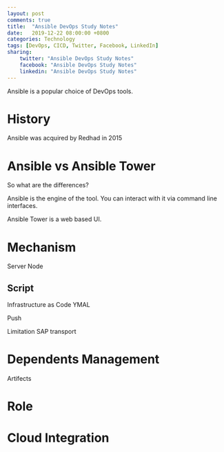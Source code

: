 ```yaml
---
layout: post
comments: true
title:  "Ansible DevOps Study Notes"
date:   2019-12-22 08:00:00 +0800
categories: Technology
tags: [DevOps, CICD, Twitter, Facebook, LinkedIn]
sharing:
    twitter: "Ansible DevOps Study Notes"
    facebook: "Ansible DevOps Study Notes"
    linkedin: "Ansible DevOps Study Notes"
---
```

Ansible is a popular choice of DevOps tools.

# History
Ansible was acquired by Redhad in 2015

# Ansible vs Ansible Tower
So what are the differences? 

Ansible is the engine of the tool. You can interact with it via command line interfaces.

Ansible Tower is a web based UI. 


# Mechanism
Server Node

## Script
Infrastructure as Code 
YMAL


Push

Limitation 
SAP transport

# Dependents Management
Artifects

# Role

# Cloud Integration
